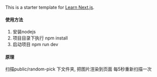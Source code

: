 This is a starter template for [Learn Next.js](https://nextjs.org/learn).

#### 使用方法

1. 安装nodejs
2. 项目目录下执行 npm install
3. 启动项目 npm run dev

#### 原理

扫描public/random-pick 下文件夹, 把图片渲染到页面
每5秒重新扫描一次